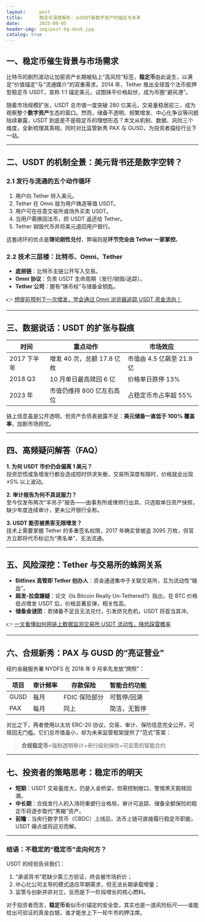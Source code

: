 ```yaml
---
layout:     post
title:      稳定币深度解析：从USDT看数字资产的锚定与未来
date:       2025-09-05
header-img: img/post-bg-desk.jpg
catalog: true
---
```


## 一、稳定币催生背景与市场需求

比特币的剧烈波动让加密资产长期被贴上“高风险”标签，**稳定币**由此诞生，以满足“价值锚定”与“流通媒介”的双重需求。2014 年，Tether 推出全球首个法币抵押型稳定币 USDT，宣称 1:1 锚定美元，试图抹平价格起伏，成为币圈“避风港”。  

随着市场规模扩张，USDT 总市值一度突破 280 亿美元，交易量稳居前三，成为观察整个**数字资产**生态的窗口。然而，储备不透明、频繁增发、中心化争议等问题陆续暴露，USDT 到底是不是稳定币的理想形态？本文从机制、数据、风险三个维度，全新梳理其真相，同时对比监管新秀 PAX 与 GUSD，为投资者描绘行业下一站。

---

## 二、USDT 的机制全景：美元背书还是数字空转？

### 2.1 发行与流通的五个动作循环  

1. 用户向 Tether 转入美元。  
2. Tether 在 Omni 层为用户铸造等值 USDT。  
3. 用户可在任意交易所或场外买卖 USDT。  
4. 当用户需换回法币，把 USDT 返还给 Tether。  
5. Tether 销毁代币并将美元退回用户银行。  

这套闭环的优点是**理论刚性兑付**，弊端则是**环节完全由 Tether 一家掌控**。

### 2.2 技术三层楼：比特币、Omni、Tether

- **底层链**：比特币主链公开写入交易。  
- **Omni 协议**：负责 USDT 生命周期（发行/销毁/追踪）。  
- **Tether 公司**：握有“铸币权”与储备金钥匙。  

👉 [想提前预判下一次增发，学会通过 Omni 浏览器追踪 USDT 资金流向！](https://okxdog.com/)

---

## 三、数据说话：USDT 的扩张与裂痕

| 时间 | 重点动作 | 市场效应 |
|------|-----------|----------|
| 2017 下半年 | 增发 40 次，总额 17.8 亿枚 | 市值由 4.5 亿飙至 21.9 亿 |
| 2018 Q3 | 10 月单日最高赎回 6 亿 | 价格单日跌停 13% |
| 2023 年 | 市值仍维持 800 亿左右高位 | 占稳定币市占率超 55% |

链上信息虽是公开透明，但资产负债表披露不足：**美元储备一直低于 100% 覆盖率**，加剧市场担忧。

---

## 四、高频疑问解答（FAQ）

**1. 为何 USDT 市价仍会偏离 1 美元？**  
投资恐慌或急增发行都会造成短时供求失衡，交易所深度有限时，价格就会出现 ±5% 以上波动。

**2. 审计报告为何不具说服力？**  
至今仅发布两次“半吊子”报告——由事务所或律师行出具、只选取单日资产快照，缺少年度连续审计，更未公开银行全称。

**3. USDT 能否被黑客无限增发？**  
技术上需要掌握 Tether 的多重签名权限，2017 年确实曾被盗 3095 万枚，但官方立即将代币标记为“黑名单”，无法流通。

---

## 五、风险深挖：Tether 与交易所的蛛网关系

- **Bitfinex 高管即 Tether 创办人**：资金通道集中于关联交易所，互为流动性“输血”。  
- **超发-拉盘嫌疑**：论文《Is Bitcoin Really Un-Tethered?》指出，在 BTC 价格低点增发 USDT 后，价格显著反弹，相关性高。  
- **储备金谜团**：若储备不足且无法兑付，引发挤兑危机，USDT 将首当其冲。  

👉 [一文看懂如何用链上数据监测交易所 USDT 流动性，降低踩雷概率](https://okxdog.com/)

---

## 六、合规新秀：PAX 与 GUSD 的“亮证营业”

纽约金融服务署 NYDFS 在 2018 年 9 月率先发放“牌照”：

| 项目 | 审计频率 | 存款保险 | 智能合约功能 |
|------|----------|----------|--------------|
| GUSD | 每月 | FDIC 保险部分 | 可暂停/回溯 |
| PAX  | 每月 | 同上 | 简洁，无暂停 |

对比之下，两者使用以太坊 ERC-20 协议，交易、审计、保险信息完全公开，可赎回无门槛。它们总市值虽小，却为未来监管框架提供了“范式”答案：  

> **合规稳定币**=强制透明审计+央行级别保险+可监管的智能合约  

---

## 七、投资者的策略思考：稳定币的明天

- **短期**：USDT 交易量庞大，仍是入金桥梁，但需控制敞口，警惕黑天鹅赎回潮。  
- **中长期**：合规发行人的入场将重塑行业格局，审计可追踪、储备全额保险的稳定币将逐步取代“黑箱”资产。  
- **前瞻**：当央行数字货币（CBDC）上线后，法币上链可直接履行稳定币职能，USDT 痛点或将迎刃而解。

---

### 结语：不稳定的“稳定币”走向何方？

USDT 的经验告诉我们：  
1. “承诺背书”若缺少第三方验证，终会被市场折价；  
2. 中心化公司主导的模式适应早期需求，但无法长期承载增量；  
3. 监管与创新并非对立，反而是下一阶段增长的核心燃料。  

对于投资者而言，**稳定币**看似币价锚定的安全垫，其实也是一道风险标尺——谁能给出可验证的真金白银，谁才能坐上下一轮牛市的押注席。